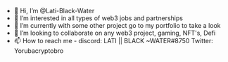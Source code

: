 - 👋 Hi, I’m @Lati-Black-Water
- 👀 I’m interested in all types of web3 jobs and partnerships  
- 🌱 I’m currently with some other project go to my portfolio to take a look
- 💞️ I’m looking to collaborate on any web3 project, gaming, NFT's, Defi
- 📫 How to reach me - discord: LATI || BLACK ~WATER#8750
Twitter: Yorubacryptobro 

<!---
Lati-Black-Water/Lati-Black-Water is a ✨ special ✨ repository because its `README.md` (this file) appears on your GitHub profile.
You can click the Preview link to take a look at your changes.
--->
